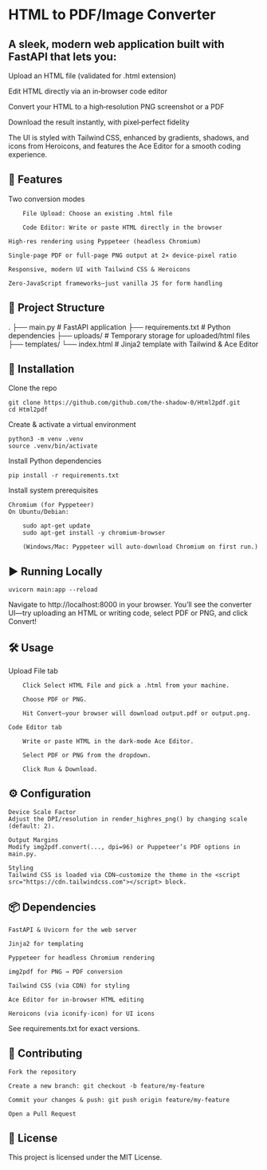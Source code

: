 # HTML to PDF/Image Converter

## A sleek, modern web application built with FastAPI that lets you:

   Upload an HTML file (validated for .html extension)

   Edit HTML directly via an in‑browser code editor

   Convert your HTML to a high‑resolution PNG screenshot or a PDF

   Download the result instantly, with pixel‑perfect fidelity

The UI is styled with Tailwind CSS, enhanced by gradients, shadows, and icons from Heroicons, and features the Ace Editor for a smooth coding experience.

## 🚀 Features

   Two conversion modes

        File Upload: Choose an existing .html file

        Code Editor: Write or paste HTML directly in the browser

    High‑res rendering using Pyppeteer (headless Chromium)

    Single‑page PDF or full‑page PNG output at 2× device‑pixel ratio

    Responsive, modern UI with Tailwind CSS & Heroicons

    Zero‑JavaScript frameworks—just vanilla JS for form handling

## 📂 Project Structure

.
├── main.py                # FastAPI application
├── requirements.txt       # Python dependencies
├── uploads/               # Temporary storage for uploaded/html files
├── templates/
    └── index.html         # Jinja2 template with Tailwind & Ace Editor


## 🔧 Installation

  Clone the repo

    git clone https://github.com/github.com/the-shadow-0/Html2pdf.git
    cd Html2pdf

  Create & activate a virtual environment

    python3 -m venv .venv
    source .venv/bin/activate

  Install Python dependencies

    pip install -r requirements.txt

  Install system prerequisites

    Chromium (for Pyppeteer)
    On Ubuntu/Debian:

        sudo apt-get update
        sudo apt-get install -y chromium-browser

        (Windows/Mac: Pyppeteer will auto‑download Chromium on first run.)

## ▶️ Running Locally

    uvicorn main:app --reload

Navigate to http://localhost:8000 in your browser. You’ll see the converter UI—try uploading an HTML or writing code, select PDF or PNG, and click Convert!
## 🛠️ Usage

  Upload File tab

        Click Select HTML File and pick a .html from your machine.

        Choose PDF or PNG.

        Hit Convert—your browser will download output.pdf or output.png.

    Code Editor tab

        Write or paste HTML in the dark‑mode Ace Editor.

        Select PDF or PNG from the dropdown.

        Click Run & Download.

## ⚙️ Configuration

    Device Scale Factor
    Adjust the DPI/resolution in render_highres_png() by changing scale (default: 2).

    Output Margins
    Modify img2pdf.convert(..., dpi=96) or Puppeteer’s PDF options in main.py.

    Styling
    Tailwind CSS is loaded via CDN—customize the theme in the <script src="https://cdn.tailwindcss.com"></script> block.

## 📦 Dependencies

    FastAPI & Uvicorn for the web server

    Jinja2 for templating

    Pyppeteer for headless Chromium rendering

    img2pdf for PNG → PDF conversion

    Tailwind CSS (via CDN) for styling

    Ace Editor for in‑browser HTML editing

    Heroicons (via iconify-icon) for UI icons

See requirements.txt for exact versions.
## 🙌 Contributing

    Fork the repository

    Create a new branch: git checkout -b feature/my-feature

    Commit your changes & push: git push origin feature/my-feature

    Open a Pull Request

## 📝 License

This project is licensed under the MIT License.
